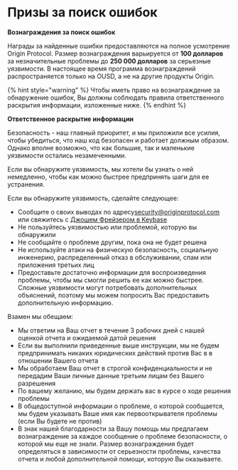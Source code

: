 # Призы за поиск ошибок

**Вознаграждения за поиск ошибок**

Награды за найденные ошибки предоставляются на полное усмотрение Origin Protocol. Размер вознаграждения варьируется от **100 долларов** за незначительные проблемы до **250 000 долларов** за серьезные уязвимости. В настоящее время программа вознаграждений распространяется только на OUSD, а не на другие продукты Origin.

{% hint style="warning" %}
Чтобы иметь право на вознаграждение за обнаружение ошибок, Вы должны соблюдать правила ответственного раскрытия информации, изложенные ниже.
{% endhint %}

**Ответственное раскрытие информации**

Безопасность - наш главный приоритет, и мы приложили все усилия, чтобы убедиться, что наш код безопасен и работает должным образом. Однако вполне возможно, что как большие, так и маленькие уязвимости остались незамеченными.

Если вы обнаружите уязвимость, мы хотели бы узнать о ней немедленно, чтобы как можно быстрее предпринять шаги для ее устранения.

Если вы обнаружите уязвимость, сделайте следующее:

* Сообщите о своих выводах по адресу[security@originprotocol.com](mailto:security@originprotcol.com) или свяжитесь с [Джошем Фрейзером в Keybase](https://keybase.io/joshfraser)
* Не пользуйтесь уязвимостью или проблемой, которую вы обнаружили
* Не сообщайте о проблеме другим, пока она не будет решена
* Не используйте атаки на физическую безопасность, социальную инженерию, распределенный отказ в обслуживании, спам или приложения третьих лиц
* Предоставьте достаточно информации для воспроизведения проблемы, чтобы мы смогли решить ее как можно быстрее. Сложные уязвимости могут потребовать дополнительных объяснений, поэтому мы можем попросить Вас предоставить дополнительную информацию.

Взамен мы обещаем:

* Мы ответим на Ваш отчет в течение 3 рабочих дней с нашей оценкой отчета и ожидаемой датой решения
* Если вы выполнили приведенные выше инструкции, мы не будем предпринимать никаких юридических действий против Вас в в отношении Вашего отчета
* Мы обработаем Ваш отчет в строгой конфиденциальности и не передадим Ваши личные данные третьим лицам без Вашего разрешения
* По вашему желанию, мы будем держать вас в курсе о ходе решения проблемы
* В общедоступной информации о проблеме, о которой сообщается, мы будем указывать Ваше имя как первооткрывателя проблемы \(если Вы будете не против\)
* В знак нашей благодарности за Вашу помощь мы предлагаем вознаграждение за каждое сообщение о проблеме безопасности, о которой мы еще не знали. Размер вознаграждения будет определяться в зависимости от серьезности проблемы, качества отчета и любой дополнительной помощи, которую Вы оказываете.  

